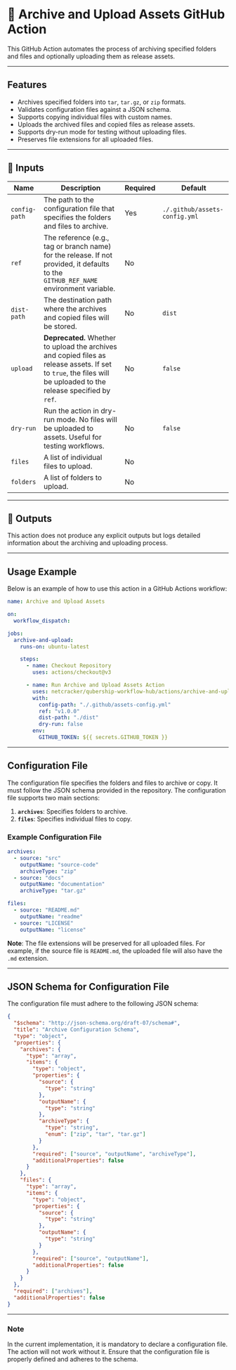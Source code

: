# 🚀 Archive and Upload Assets GitHub Action

This GitHub Action automates the process of archiving specified folders and files and optionally uploading them as release assets.

---

## Features

- Archives specified folders into `tar`, `tar.gz`, or `zip` formats.
- Validates configuration files against a JSON schema.
- Supports copying individual files with custom names.
- Uploads the archived files and copied files as release assets.
- Supports dry-run mode for testing without uploading files.
- Preserves file extensions for all uploaded files.

---

## 📌 Inputs

| Name            | Description                                                                 | Required | Default                     |
| --------------- | --------------------------------------------------------------------------- | -------- | --------------------------- |
| `config-path`   | The path to the configuration file that specifies the folders and files to archive. | Yes       | `./.github/assets-config.yml` |
| `ref`           | The reference (e.g., tag or branch name) for the release. If not provided, it defaults to the `GITHUB_REF_NAME` environment variable. | No       |                             |
| `dist-path`     | The destination path where the archives and copied files will be stored.    | No       | `dist`                      |
| `upload`        | **Deprecated.** Whether to upload the archives and copied files as release assets. If set to `true`, the files will be uploaded to the release specified by `ref`. | No       | `false`                     |
| `dry-run`       | Run the action in dry-run mode. No files will be uploaded to assets. Useful for testing workflows. | No       | `false`                     |
| `files`         | A list of individual files to upload.                                       | No       |                             |
| `folders`       | A list of folders to upload.                                                | No       |                             |

---

## 📌 Outputs

This action does not produce any explicit outputs but logs detailed information about the archiving and uploading process.

---

## Usage Example

Below is an example of how to use this action in a GitHub Actions workflow:

```yaml
name: Archive and Upload Assets

on:
  workflow_dispatch:

jobs:
  archive-and-upload:
    runs-on: ubuntu-latest

    steps:
      - name: Checkout Repository
        uses: actions/checkout@v3

      - name: Run Archive and Upload Assets Action
        uses: netcracker/qubership-workflow-hub/actions/archive-and-upload-assets@v2.0.1
        with:
          config-path: "./.github/assets-config.yml"
          ref: "v1.0.0"
          dist-path: "./dist"
          dry-run: false
        env:
          GITHUB_TOKEN: ${{ secrets.GITHUB_TOKEN }}
```

---

## Configuration File

The configuration file specifies the folders and files to archive or copy. It must follow the JSON schema provided in the repository. The configuration file supports two main sections:
1. **`archives`**: Specifies folders to archive.
2. **`files`**: Specifies individual files to copy.

### Example Configuration File

```yaml
archives:
  - source: "src"
    outputName: "source-code"
    archiveType: "zip"
  - source: "docs"
    outputName: "documentation"
    archiveType: "tar.gz"

files:
  - source: "README.md"
    outputName: "readme"
  - source: "LICENSE"
    outputName: "license"
```

**Note**: The file extensions will be preserved for all uploaded files. For example, if the source file is `README.md`, the uploaded file will also have the `.md` extension.

---

## JSON Schema for Configuration File

The configuration file must adhere to the following JSON schema:

```json
{
  "$schema": "http://json-schema.org/draft-07/schema#",
  "title": "Archive Configuration Schema",
  "type": "object",
  "properties": {
    "archives": {
      "type": "array",
      "items": {
        "type": "object",
        "properties": {
          "source": {
            "type": "string"
          },
          "outputName": {
            "type": "string"
          },
          "archiveType": {
            "type": "string",
            "enum": ["zip", "tar", "tar.gz"]
          }
        },
        "required": ["source", "outputName", "archiveType"],
        "additionalProperties": false
      }
    },
    "files": {
      "type": "array",
      "items": {
        "type": "object",
        "properties": {
          "source": {
            "type": "string"
          },
          "outputName": {
            "type": "string"
          }
        },
        "required": ["source", "outputName"],
        "additionalProperties": false
      }
    }
  },
  "required": ["archives"],
  "additionalProperties": false
}
```

---

### Note

In the current implementation, it is mandatory to declare a configuration file. The action will not work without it. Ensure that the configuration file is properly defined and adheres to the schema.
